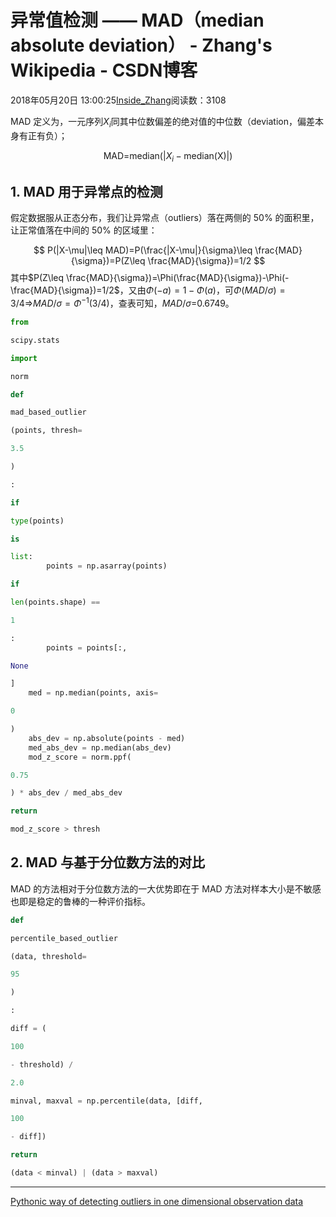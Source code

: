 
# 异常值检测 —— MAD（median absolute deviation） - Zhang's Wikipedia - CSDN博客


2018年05月20日 13:00:25[Inside_Zhang](https://me.csdn.net/lanchunhui)阅读数：3108


MAD 定义为，一元序列$X_i$同其中位数偏差的绝对值的中位数（deviation，偏差本身有正有负）；

$$
\text{MAD=median}\left(|X_i-\text{median(X)}|\right)
$$

## 1. MAD 用于异常点的检测
假定数据服从正态分布，我们让异常点（outliers）落在两侧的 50% 的面积里，让正常值落在中间的 50% 的区域里：

$$
P(|X-\mu|\leq MAD)=P(\frac{|X-\mu|}{\sigma}\leq \frac{MAD}{\sigma})=P(Z\leq \frac{MAD}{\sigma})=1/2
$$
其中$P(Z\leq \frac{MAD}{\sigma})=\Phi(\frac{MAD}{\sigma})-\Phi(-\frac{MAD}{\sigma})=1/2$，又由$\Phi(-a)=1-\Phi(a)$，可$\Phi(MAD/\sigma)=3/4$⇒$MAD/\sigma=\Phi^{-1}(3/4)$，查表可知，$MAD/\sigma$=0.6749。
```python
from
```
```python
scipy.stats
```
```python
import
```
```python
norm
```
```python
def
```
```python
mad_based_outlier
```
```python
(points, thresh=
```
```python
3.5
```
```python
)
```
```python
:
```
```python
if
```
```python
type(points)
```
```python
is
```
```python
list:
        points = np.asarray(points)
```
```python
if
```
```python
len(points.shape) ==
```
```python
1
```
```python
:
        points = points[:,
```
```python
None
```
```python
]
    med = np.median(points, axis=
```
```python
0
```
```python
)
    abs_dev = np.absolute(points - med)
    med_abs_dev = np.median(abs_dev)
    mod_z_score = norm.ppf(
```
```python
0.75
```
```python
) * abs_dev / med_abs_dev
```
```python
return
```
```python
mod_z_score > thresh
```
## 2. MAD 与基于分位数方法的对比
MAD 的方法相对于分位数方法的一大优势即在于 MAD 方法对样本大小是不敏感也即是稳定的鲁棒的一种评价指标。
```python
def
```
```python
percentile_based_outlier
```
```python
(data, threshold=
```
```python
95
```
```python
)
```
```python
:
```
```python
diff = (
```
```python
100
```
```python
- threshold) /
```
```python
2.0
```
```python
minval, maxval = np.percentile(data, [diff,
```
```python
100
```
```python
- diff])
```
```python
return
```
```python
(data < minval) | (data > maxval)
```
---
[Pythonic way of detecting outliers in one dimensional observation data](https://stackoverflow.com/questions/22354094/pythonic-way-of-detecting-outliers-in-one-dimensional-observation-data?utm_medium=organic&utm_source=google_rich_qa&utm_campaign=google_rich_qa)

